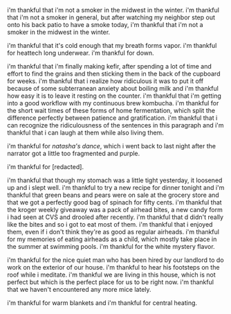 i'm thankful that i'm not a smoker in the midwest in the winter. i'm thankful that i'm not a smoker in general, but after watching my neighbor step out onto his back patio to have a smoke today, i'm thankful that i'm not a smoker in the midwest in the winter.

i'm thankful that it's cold enough that my breath forms vapor. i'm thankful for heattech long underwear. i'm thankful for down.

i'm thankful that i'm finally making kefir, after spending a lot of time and effort to find the grains and then sticking them in the back of the cupboard for weeks. i'm thankful that i realize how ridiculous it was to put it off because of some subterranean anxiety about boiling milk and i'm thankful how easy it is to leave it resting on the counter. i'm thankful that i'm getting into a good workflow with my continuous brew kombucha. i'm thankful for the short wait times of these forms of home fermentation, which split the difference perfectly between patience and gratification. i'm thankful that i can recognize the ridiculousness of the sentences in this paragraph and i'm thankful that i can laugh at them while also living them.

i'm thankful for _natasha's dance_, which i went back to last night after the narrator got a little too fragmented and purple.

i'm thankful for [redacted].

i'm thankful that though my stomach was a little tight yesterday, it loosened up and i slept well. i'm thankful to try a new recipe for dinner tonight and i'm thankful that green beans and pears were on sale at the grocery store and that we got a perfectly good bag of spinach for fifty cents. i'm thankful that the kroger weekly giveaway was a pack of airhead bites, a new candy form i had seen at CVS and drooled after recently. i'm thankful that d didn't really like the bites and so i got to eat most of them. i'm thankful that i enjoyed them, even if i don't think they're as good as regular airheads. i'm thankful for my memories of eating airheads as a child, which mostly take place in the summer at swimming pools. i'm thankful for the white mystery flavor.

i'm thankful for the nice quiet man who has been hired by our landlord to do work on the exterior of our house. i'm thankful to hear his footsteps on the roof while i meditate. i'm thankful we are living in this house, which is not perfect but which is the perfect place for us to be right now. i'm thankful that we haven't encountered any more mice lately.

i'm thankful for warm blankets and i'm thankful for central heating.
